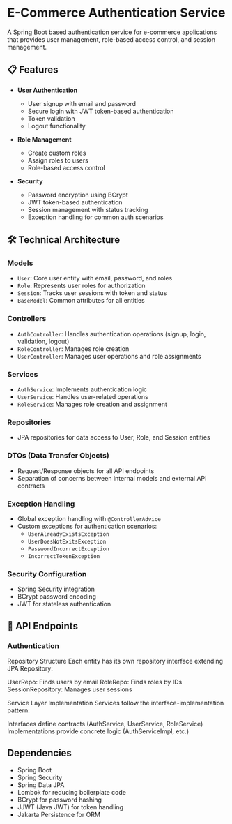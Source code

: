 # E-Commerce Authentication Service

A Spring Boot based authentication service for e-commerce applications that provides user management, role-based access control, and session management.

## 📋 Features

- **User Authentication**
  - User signup with email and password
  - Secure login with JWT token-based authentication
  - Token validation
  - Logout functionality

- **Role Management**
  - Create custom roles
  - Assign roles to users
  - Role-based access control

- **Security**
  - Password encryption using BCrypt
  - JWT token-based authentication
  - Session management with status tracking
  - Exception handling for common auth scenarios

## 🛠️ Technical Architecture

### Models
- `User`: Core user entity with email, password, and roles
- `Role`: Represents user roles for authorization
- `Session`: Tracks user sessions with token and status
- `BaseModel`: Common attributes for all entities

### Controllers
- `AuthController`: Handles authentication operations (signup, login, validation, logout)
- `RoleController`: Manages role creation
- `UserController`: Manages user operations and role assignments

### Services
- `AuthService`: Implements authentication logic
- `UserService`: Handles user-related operations
- `RoleService`: Manages role creation and assignment

### Repositories
- JPA repositories for data access to User, Role, and Session entities

### DTOs (Data Transfer Objects)
- Request/Response objects for all API endpoints
- Separation of concerns between internal models and external API contracts

### Exception Handling
- Global exception handling with `@ControllerAdvice`
- Custom exceptions for authentication scenarios:
  - `UserAlreadyExistsException`
  - `UserDoesNotExitsException` 
  - `PasswordIncorrectException`
  - `IncorrectTokenException`

### Security Configuration
- Spring Security integration
- BCrypt password encoding
- JWT for stateless authentication

## 🔄 API Endpoints

### Authentication

Repository Structure
Each entity has its own repository interface extending JPA Repository:

UserRepo: Finds users by email
RoleRepo: Finds roles by IDs
SessionRepository: Manages user sessions

Service Layer Implementation
Services follow the interface-implementation pattern:

Interfaces define contracts (AuthService, UserService, RoleService)
Implementations provide concrete logic (AuthServiceImpl, etc.)

## Dependencies

- Spring Boot
- Spring Security
- Spring Data JPA
- Lombok for reducing boilerplate code
- BCrypt for password hashing
- JJWT (Java JWT) for token handling
- Jakarta Persistence for ORM